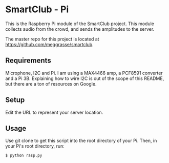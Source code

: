 # SmartClub - Pi

This is the Raspberry Pi module of the SmartClub project. This module collects audio from the crowd, and sends the amplitudes
to the server.

The master repo for this project is located at https://github.com/meggrasse/smartclub.

## Requirements

Microphone, I2C and Pi. I am using a MAX4466 amp, a PCF8591 converter and a Pi 3B. Explaining how to wire I2C is out of the
scope of this README, but there are a ton of resources on Google.

## Setup

Edit the URL to represent your server location.

## Usage

Use git clone to get this script into the root directory of your Pi. Then, in your Pi's root directory, run:

```bash
$ python rasp.py
```
